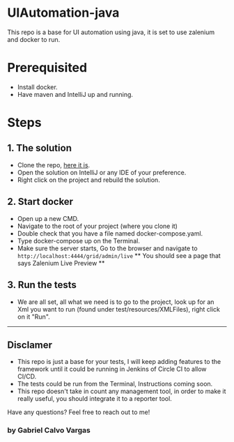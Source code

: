 # UIAutomation-java
This repo is a base for UI automation using java, it is set to use zalenium and docker to run.


# Prerequisited
- Install docker. 
- Have maven and IntelliJ up and running.



# Steps
## 1. The solution
- Clone the repo, [here it is](https://github.com/gcalvoCR/UIAutomation-java).
- Open the solution on IntelliJ or any IDE of your preference.
- Right click on the project and rebuild the solution.


## 2. Start docker

- Open up a new CMD.
- Navigate to the root of your project (where you clone it)
- Double check that you have a file named docker-compose.yaml.
- Type docker-compose up on the Terminal.
- Make sure the server starts, Go to the browser and navigate to ` http://localhost:4444/grid/admin/live `
    ** You should see a page that says Zalenium Live Preview **


## 3. Run the tests

- We are all set, all what we need is to go to the project, look up for an Xml you want to run (found under test/resources/XMLFiles), right click on it "Run".

***

## Disclamer

- This repo is just a base for your tests, I will keep adding features to the framework until it could be running in Jenkins of Circle CI to allow CI/CD.
- The tests could be run from the Terminal, Instructions coming soon.
- This repo doesn't take in count any management tool, in order to make it really useful, you should integrate it to a reporter tool.

Have any questions? Feel free to reach out to me!


### by Gabriel Calvo Vargas

